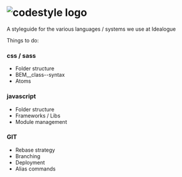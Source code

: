 ![codestyle logo](http://cl.ly/image/171U3u1w270a)
=========

A styleguide for the various languages / systems we use at Idealogue

Things to do:

### css / sass
- Folder structure
- BEM__class--syntax
- Atoms

### javascript
- Folder structure
- Frameworks / Libs
- Module management

### GIT
- Rebase strategy
- Branching
- Deployment
- Alias commands
